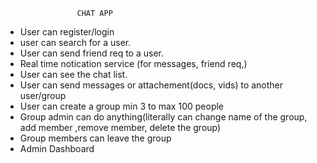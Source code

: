                     CHAT APP

- User can register/login
- user can search for a user.
- User can send friend req to a user.
- Real time notication service (for messages, friend req,)
- User can see the chat list.
- User can send messages or attachement(docs, vids) to another user/group
- User can create a group min 3 to max 100 people
- Group admin can do anything(literally can change name of the group, add member ,remove member, delete the group)
- Group members can leave the group
- Admin Dashboard 